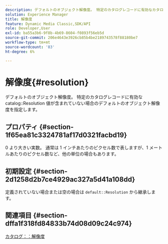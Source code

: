 ```yaml
---
description: デフォルトのオブジェクト解像度。 特定のカタログレコードに有効なカタログ解像度の値が含まれていない場合に使用する、デフォルトのオブジェクト解像度を指定します。
solution: Experience Manager
title: 解像度
feature: Dynamic Media Classic,SDK/API
role: Developer,User
exl-id: ba55a3b6-9f8b-4b69-8604-f0893f56eb5d
source-git-commit: 206e4643e3926cb85b4be2189743578f88180be7
workflow-type: tm+mt
source-wordcount: '83'
ht-degree: 6%

---
```


# 解像度{#resolution}

デフォルトのオブジェクト解像度。 特定のカタログレコードに有効な catalog::Resolution 値が含まれていない場合のデフォルトのオブジェクト解像度を指定します。

## プロパティ {#section-1f65ea81c3324781af17d0321facbd19}

0 より大きい実数。 通常は 1 インチあたりのピクセル数で表しますが、1 メートルあたりのピクセル数など、他の単位の場合もあります。

## 初期設定 {#section-2d1258d2b7ce4929ac327a5d41a108dd}

定義されていない場合または空の場合は `default::Resolution` から継承します。

## 関連項目 {#section-dffa1f318fd84833b74d08d09c24c974}

[カタログ：：解像度](../../../../../is-api/image-catalog/image-serving-api-ref/c-image-catalog-reference/c-image-svg-data-reference/c-image-data-reference/r-resolution-cat.md#reference-de489f5f36b64bd0831749546f8728e1)
